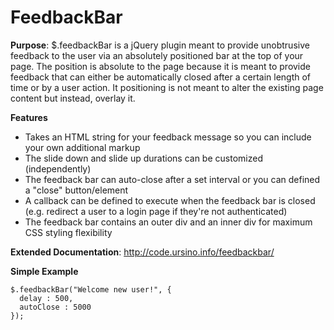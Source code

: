 FeedbackBar
===========

**Purpose**: $.feedbackBar is a jQuery plugin meant to provide unobtrusive feedback to the user via an absolutely positioned bar at the top of your page. The position is absolute to the page because it is meant to provide feedback that can either be automatically closed after a certain length of time or by a user action. It positioning is not meant to alter the existing page content but instead, overlay it.

**Features**
* Takes an HTML string for your feedback message so you can include your own additional markup
* The slide down and slide up durations can be customized (independently)
* The feedback bar can auto-close after a set interval or you can defined a "close" button/element
* A callback can be defined to execute when the feedback bar is closed (e.g. redirect a user to a login page if they're not authenticated)
* The feedback bar contains an outer div and an inner div for maximum CSS styling flexibility 

**Extended Documentation**: http://code.ursino.info/feedbackbar/

**Simple Example**

    $.feedbackBar("Welcome new user!", {
      delay : 500,
      autoClose : 5000
    });
